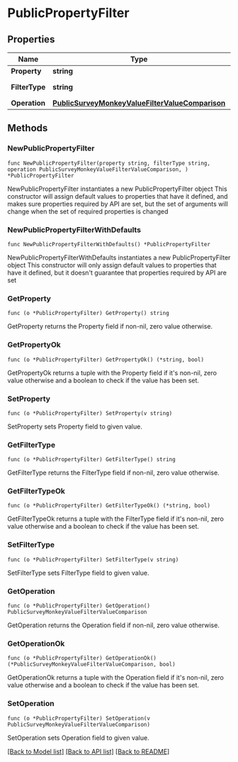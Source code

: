 # PublicPropertyFilter

## Properties

Name | Type | Description | Notes
------------ | ------------- | ------------- | -------------
**Property** | **string** |  | 
**FilterType** | **string** |  | [default to "PROPERTY"]
**Operation** | [**PublicSurveyMonkeyValueFilterValueComparison**](PublicSurveyMonkeyValueFilterValueComparison.md) |  | 

## Methods

### NewPublicPropertyFilter

`func NewPublicPropertyFilter(property string, filterType string, operation PublicSurveyMonkeyValueFilterValueComparison, ) *PublicPropertyFilter`

NewPublicPropertyFilter instantiates a new PublicPropertyFilter object
This constructor will assign default values to properties that have it defined,
and makes sure properties required by API are set, but the set of arguments
will change when the set of required properties is changed

### NewPublicPropertyFilterWithDefaults

`func NewPublicPropertyFilterWithDefaults() *PublicPropertyFilter`

NewPublicPropertyFilterWithDefaults instantiates a new PublicPropertyFilter object
This constructor will only assign default values to properties that have it defined,
but it doesn't guarantee that properties required by API are set

### GetProperty

`func (o *PublicPropertyFilter) GetProperty() string`

GetProperty returns the Property field if non-nil, zero value otherwise.

### GetPropertyOk

`func (o *PublicPropertyFilter) GetPropertyOk() (*string, bool)`

GetPropertyOk returns a tuple with the Property field if it's non-nil, zero value otherwise
and a boolean to check if the value has been set.

### SetProperty

`func (o *PublicPropertyFilter) SetProperty(v string)`

SetProperty sets Property field to given value.


### GetFilterType

`func (o *PublicPropertyFilter) GetFilterType() string`

GetFilterType returns the FilterType field if non-nil, zero value otherwise.

### GetFilterTypeOk

`func (o *PublicPropertyFilter) GetFilterTypeOk() (*string, bool)`

GetFilterTypeOk returns a tuple with the FilterType field if it's non-nil, zero value otherwise
and a boolean to check if the value has been set.

### SetFilterType

`func (o *PublicPropertyFilter) SetFilterType(v string)`

SetFilterType sets FilterType field to given value.


### GetOperation

`func (o *PublicPropertyFilter) GetOperation() PublicSurveyMonkeyValueFilterValueComparison`

GetOperation returns the Operation field if non-nil, zero value otherwise.

### GetOperationOk

`func (o *PublicPropertyFilter) GetOperationOk() (*PublicSurveyMonkeyValueFilterValueComparison, bool)`

GetOperationOk returns a tuple with the Operation field if it's non-nil, zero value otherwise
and a boolean to check if the value has been set.

### SetOperation

`func (o *PublicPropertyFilter) SetOperation(v PublicSurveyMonkeyValueFilterValueComparison)`

SetOperation sets Operation field to given value.



[[Back to Model list]](../README.md#documentation-for-models) [[Back to API list]](../README.md#documentation-for-api-endpoints) [[Back to README]](../README.md)


